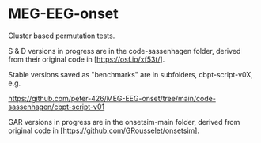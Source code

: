 # MEG-EEG-onset

Cluster based permutation tests.


S & D versions in progress are in the code-sassenhagen folder, derived from
their original code in [https://osf.io/xf53t/].

Stable versions saved as "benchmarks" are in subfolders, cbpt-script-v0X, e.g.

https://github.com/peter-426/MEG-EEG-onset/tree/main/code-sassenhagen/cbpt-script-v01


GAR versions in progress are in the onsetsim-main folder, 
derived from original code in [https://github.com/GRousselet/onsetsim].



